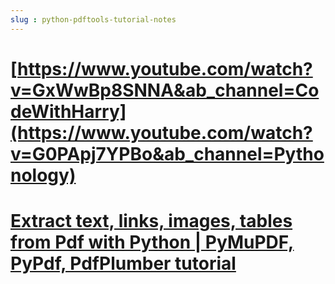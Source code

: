```yaml
---
slug : python-pdftools-tutorial-notes
---
```


# [https://www.youtube.com/watch?v=GxWwBp8SNNA&ab_channel=CodeWithHarry](https://www.youtube.com/watch?v=G0PApj7YPBo&ab_channel=Pythonology)
# [Extract text, links, images, tables from Pdf with Python | PyMuPDF, PyPdf, PdfPlumber tutorial](https://www.youtube.com/watch?v=G0PApj7YPBo&ab_channel=Pythonology)
